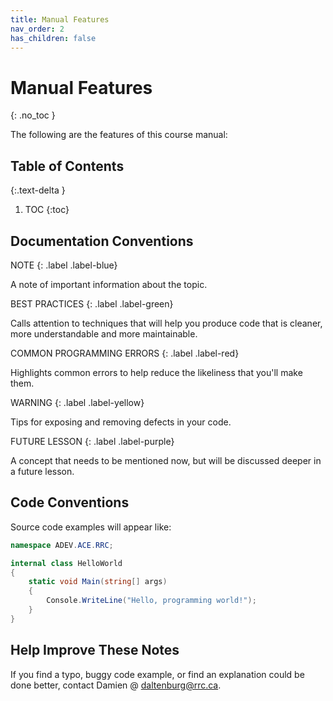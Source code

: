 ```yaml
---
title: Manual Features
nav_order: 2
has_children: false
---
```


# Manual Features
{: .no_toc }

The following are the features of this course manual:

## Table of Contents
{:.text-delta }

1. TOC
{:toc}

## Documentation Conventions

NOTE
{: .label .label-blue}

A note of important information about the topic.

BEST PRACTICES
{: .label .label-green}

Calls attention to techniques that will help you produce code that is cleaner, more understandable and more maintainable.

COMMON PROGRAMMING ERRORS
{: .label .label-red}

Highlights common errors to help reduce the likeliness that you'll make them.

WARNING
{: .label .label-yellow}

Tips for exposing and removing defects in your code.


FUTURE LESSON
{: .label .label-purple}

A concept that needs to be mentioned now, but will be discussed deeper in a future lesson.

## Code Conventions

Source code examples will appear like:

```csharp
namespace ADEV.ACE.RRC;

internal class HelloWorld
{
    static void Main(string[] args)
    {
        Console.WriteLine("Hello, programming world!");
    }
}
```

## Help Improve These Notes

If you find a typo, buggy code example, or find an explanation could be done better, contact Damien @ [daltenburg@rrc.ca](mailto:daltenburg@rrc.ca).